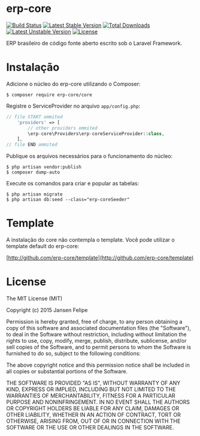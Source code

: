 # erp-core

[![Build Status](https://travis-ci.org/erp-core/core.svg?branch=develop)](https://travis-ci.org/erp-core/core)
[![Latest Stable Version](https://poser.pugx.org/erp-core/core/v/stable)](https://packagist.org/packages/erp-core/core) [![Total Downloads](https://poser.pugx.org/erp-core/core/downloads)](https://packagist.org/packages/erp-core/core) [![Latest Unstable Version](https://poser.pugx.org/erp-core/core/v/unstable)](https://packagist.org/packages/erp-core/core) [![License](https://poser.pugx.org/erp-core/core/license)](https://packagist.org/packages/erp-core/core)

ERP brasileiro de código fonte aberto escrito sob o Laravel Framework.

# Instalação

Adicione o núcleo do erp-core utilizando o Composer:

```shell
$ composer require erp-core/core
```

Registre o ServiceProvider no arquivo `app/config.php`:

```php
// file START ommited
    'providers' => [
        // other providers ommited
        \erp-core\Providers\erp-coreServiceProvider::class,
    ],
// file END ommited
```

Publique os arquivos necessários para o funcionamento do núcleo:

```shell
$ php artisan vendor:publish
$ composer dump-auto
```

Execute os comandos para criar e popular as tabelas:

```shell
$ php artisan migrate
$ php artisan db:seed --class="erp-coreSeeder"
```

# Template

A instalação do core não contempla o template. Você pode utilizar o template default do erp-core:

[http://github.com/erp-core/template](http://github.com/erp-core/template)

# License

The MIT License (MIT)

Copyright (c) 2015 Jansen Felipe

Permission is hereby granted, free of charge, to any person obtaining a copy
of this software and associated documentation files (the "Software"), to deal
in the Software without restriction, including without limitation the rights
to use, copy, modify, merge, publish, distribute, sublicense, and/or sell
copies of the Software, and to permit persons to whom the Software is
furnished to do so, subject to the following conditions:

The above copyright notice and this permission notice shall be included in
all copies or substantial portions of the Software.

THE SOFTWARE IS PROVIDED "AS IS", WITHOUT WARRANTY OF ANY KIND, EXPRESS OR
IMPLIED, INCLUDING BUT NOT LIMITED TO THE WARRANTIES OF MERCHANTABILITY,
FITNESS FOR A PARTICULAR PURPOSE AND NONINFRINGEMENT. IN NO EVENT SHALL THE
AUTHORS OR COPYRIGHT HOLDERS BE LIABLE FOR ANY CLAIM, DAMAGES OR OTHER
LIABILITY, WHETHER IN AN ACTION OF CONTRACT, TORT OR OTHERWISE, ARISING FROM,
OUT OF OR IN CONNECTION WITH THE SOFTWARE OR THE USE OR OTHER DEALINGS IN
THE SOFTWARE.
